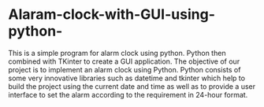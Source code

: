 # Alaram-clock-with-GUI-using-python-
This is a simple program for alarm clock using python. Python then combined  with TKinter to create a GUI application.
The objective of our project is to implement an alarm clock using Python. Python 
consists of some very innovative libraries such as datetime and tkinter which help
to build the project using the current date and time as well as to provide a user 
interface to set the alarm according to the requirement in 24-hour format.
